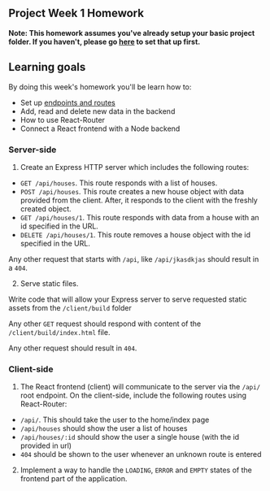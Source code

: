 ## Project Week 1 Homework

**Note: This homework assumes you've already setup your basic project folder. If you haven't, please go [here](../guide-newproject.md) to set that up first.**

## Learning goals

By doing this week's homework you'll be learn how to:

- Set up [endpoints and routes](https://www.lynda.com/WordPress-tutorials/Understanding-routes-endpoints/572168/596805-4.html)
- Add, read and delete new data in the backend
- How to use React-Router
- Connect a React frontend with a Node backend

### Server-side

1. Create an Express HTTP server which includes the following routes:

- `GET /api/houses`. This route responds with a list of houses.
- `POST /api/houses`. This route creates a new house object with data provided from the client. After, it responds to the client with the freshly created object.
- `GET /api/houses/1`. This route responds with data from a house with an id specified in the URL.
- `DELETE /api/houses/1`. This route removes a house object with the id specified in the URL.

Any other request that starts with `/api`, like `/api/jkasdkjas` should result in a `404`.

2. Serve static files.

Write code that will allow your Express server to serve requested static assets from the `/client/build` folder

Any other `GET` request should respond with content of the `/client/build/index.html` file.

Any other request should result in `404`.

### Client-side

1.  The React frontend (client) will communicate to the server via the `/api/` root endpoint. On the client-side, include the following routes using React-Router:

- `/api/`. This should take the user to the home/index page
- `/api/houses` should show the user a list of houses
- `/api/houses/:id` should show the user a single house (with the id provided in url)
- `404` should be shown to the user whenever an unknown route is entered

2.  Implement a way to handle the `LOADING`, `ERROR` and `EMPTY` states of the frontend part of the application.
